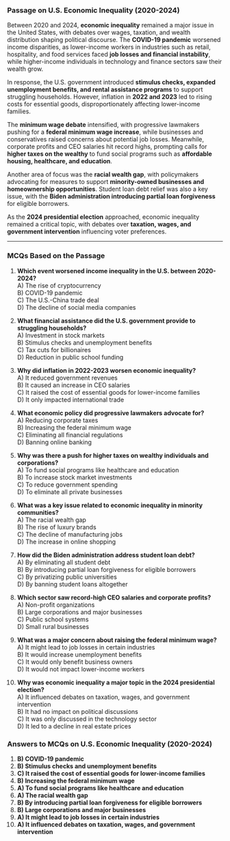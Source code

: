 ### **Passage on U.S. Economic Inequality (2020-2024)**  

Between 2020 and 2024, **economic inequality** remained a major issue in the United States, with debates over wages, taxation, and wealth distribution shaping political discourse. The **COVID-19 pandemic**  worsened income disparities, as lower-income workers in industries such as retail, hospitality, and food services faced **job losses and financial instability**, while higher-income individuals in technology and finance sectors saw their wealth grow.  

In response, the U.S. government introduced **stimulus checks, expanded unemployment benefits, and rental assistance programs** to support struggling households. However, inflation in **2022 and 2023** led to  rising costs for essential goods, disproportionately affecting lower-income families.  

The **minimum wage debate** intensified, with  progressive lawmakers pushing for a **federal minimum wage increase**, while businesses and conservatives raised concerns about potential job losses. Meanwhile,  corporate profits and CEO salaries hit record highs, prompting calls for **higher taxes on the wealthy** to fund social programs such as **affordable housing, healthcare, and education**.  

Another area of focus was the **racial wealth gap**,  with  policymakers  advocating  for measures to support **minority-owned businesses and homeownership opportunities**. Student loan debt relief was also a key issue, with the **Biden administration introducing partial loan forgiveness** for eligible borrowers.  

As the **2024 presidential election** approached, economic inequality remained a critical topic, with debates over **taxation, wages, and government intervention** influencing voter preferences.  

---  

### **MCQs Based on the Passage**  

1. **Which event  worsened income inequality in the U.S. between 2020-2024?**  
   A) The rise of cryptocurrency  
   B) COVID-19 pandemic  
   C) The U.S.-China trade deal  
   D) The decline of social media companies  

2. **What financial  assistance did the U.S. government provide to struggling households?**  
   A) Investment in stock markets  
   B) Stimulus checks and unemployment benefits  
   C) Tax cuts for billionaires  
   D) Reduction in public school funding  

3. **Why did inflation  in 2022-2023 worsen economic inequality?**  
   A) It reduced government revenues  
   B) It caused an increase in CEO salaries  
   C) It raised the cost of essential goods for lower-income families  
   D) It only impacted international trade  

4. **What economic policy did progressive lawmakers advocate for?**  
   A) Reducing corporate taxes  
   B) Increasing the federal minimum wage  
   C) Eliminating all financial regulations  
   D) Banning online banking  

5. **Why was there a push for higher taxes on wealthy individuals and corporations?**  
   A) To  fund social programs like healthcare and education  
   B) To increase stock market investments  
   C) To reduce government spending  
   D) To eliminate all private businesses  

6. **What was a key issue related to economic inequality in minority communities?**  
   A) The racial wealth gap  
   B) The rise of luxury brands  
   C) The decline of manufacturing jobs  
   D) The increase in online shopping  

7. **How did the Biden administration address student loan debt?**  
   A) By eliminating all student debt  
   B) By introducing partial loan forgiveness for eligible borrowers  
   C) By privatizing public universities  
   D) By banning student loans altogether  

8. **Which sector saw record-high CEO salaries and corporate profits?**  
   A) Non-profit organizations  
   B) Large corporations and major businesses  
   C) Public school systems  
   D) Small rural businesses  

9. **What was a major concern about raising the federal minimum wage?**  
   A) It might lead to job losses in certain industries  
   B) It would increase unemployment benefits  
   C) It would only benefit business owners  
   D) It would not impact lower-income workers  

10. **Why  was economic  inequality a major topic in the 2024 presidential election?**  
   A) It influenced debates on taxation, wages, and government intervention  
   B) It had no impact on political discussions  
   C) It was only discussed in the technology sector  
   D) It led to a decline in real estate prices  


### **Answers to MCQs on U.S. Economic Inequality (2020-2024)**  

1. **B) COVID-19 pandemic**  
2. **B) Stimulus  checks and unemployment benefits**  
3. **C) It raised the cost of essential goods for lower-income families**  
4. **B) Increasing the federal minimum wage**  
5. **A) To fund social programs like healthcare and education**  
6. **A) The racial wealth gap**  
7. **B) By introducing partial loan forgiveness for eligible borrowers**  
8. **B) Large corporations and major businesses**  
9. **A) It might lead to job losses in certain industries**  
10. **A) It influenced  debates on taxation, wages, and government intervention**  
